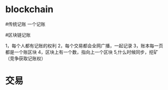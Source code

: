 # blockchain

#传统记账
  一个记账

#区块链记账

  1，每个人都有记账的权利
  2，每个交易都会全网广播，一起记录
  3，账本每一页都是一个账区块
  4，区块上有一个数，指向上一个区块
  5,什么时候同步，挖矿（竞争获取记账权）


# 交易
  
